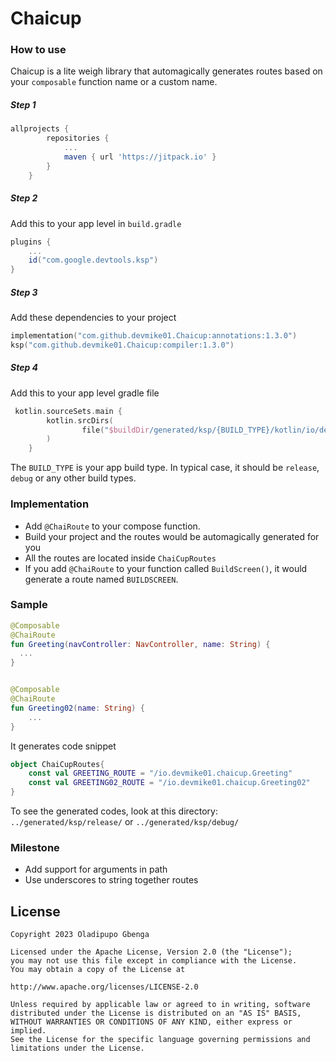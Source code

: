 # Chaicup


### How to use

Chaicup is a lite weigh library that automagically generates routes based on your `composable` function name or a custom name.

##### Step 1
```groovy
allprojects {
		repositories {
			...
			maven { url 'https://jitpack.io' }
		}
	}
```

##### Step 2
Add this to your app level in `build.gradle`
```groovy
plugins {
    ...
    id("com.google.devtools.ksp")
}
```


##### Step 3
Add these dependencies to your project
```kotlin
implementation("com.github.devmike01.Chaicup:annotations:1.3.0")
ksp("com.github.devmike01.Chaicup:compiler:1.3.0")
```

##### Step 4
Add this to your app level gradle file
```kotlin
 kotlin.sourceSets.main {
        kotlin.srcDirs(
                file("$buildDir/generated/ksp/{BUILD_TYPE}/kotlin/io/devmike01"),
        )
    }
```
The `BUILD_TYPE` is your app build type. In typical case, it should be `release`, `debug` or any other build types.

### Implementation
- Add `@ChaiRoute` to your compose function.
- Build your project and the routes would be automagically generated for you
- All the routes are located inside `ChaiCupRoutes`
- If you add `@ChaiRoute` to your function called `BuildScreen()`, it would generate a route named `BUILDSCREEN`.

### Sample
```kotlin
@Composable
@ChaiRoute
fun Greeting(navController: NavController, name: String) {
  ...
}


@Composable
@ChaiRoute
fun Greeting02(name: String) {
    ...
}

```
It generates code snippet
```kotlin
object ChaiCupRoutes{
    const val GREETING_ROUTE = "/io.devmike01.chaicup.Greeting"
    const val GREETING02_ROUTE = "/io.devmike01.chaicup.Greeting02"
}
```

To see the generated codes, look at this directory: `../generated/ksp/release/` or `../generated/ksp/debug/`

### Milestone
- Add support for arguments in path
- Use underscores to string together routes

License
-------
```text
Copyright 2023 Oladipupo Gbenga

Licensed under the Apache License, Version 2.0 (the "License");
you may not use this file except in compliance with the License.
You may obtain a copy of the License at

http://www.apache.org/licenses/LICENSE-2.0

Unless required by applicable law or agreed to in writing, software
distributed under the License is distributed on an "AS IS" BASIS,
WITHOUT WARRANTIES OR CONDITIONS OF ANY KIND, either express or implied.
See the License for the specific language governing permissions and
limitations under the License.
```

